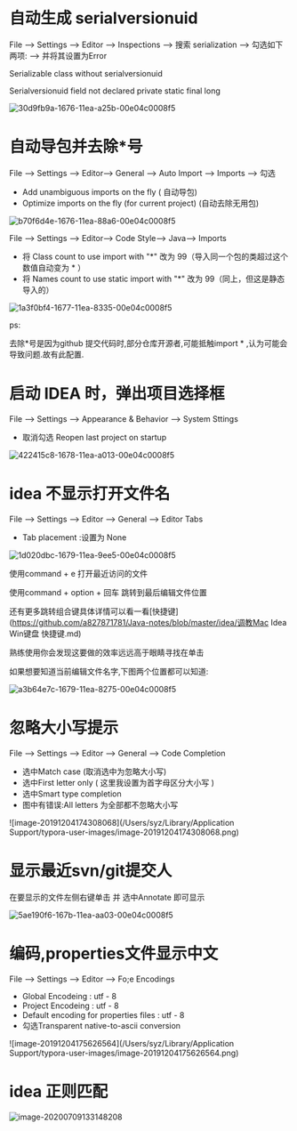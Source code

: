 # 自动生成 serialversionuid

File --> Settings --> Editor --> Inspections --> 搜索 serialization --> 勾选如下两项:  -->  并将其设置为Error

Serializable class without serialversionuid

Serialversionuid field not declared private static final long

![30d9fb9a-1676-11ea-a25b-00e04c0008f5](https://i.loli.net/2019/12/04/GoFd8zfDNhb9lmI.png )

# 自动导包并去除*号

File --> Settings -->  Editor--> General --> Auto Import --> Imports  -->  勾选

-    Add unambiguous imports on the fly   ( 自动导包)
-   Optimize imports on the fly  (for current project)    (自动去除无用包)

![b70f6d4e-1676-11ea-88a6-00e04c0008f5](https://i.loli.net/2019/12/04/3lAwGqthVs8W6np.png )

File --> Settings -->  Editor--> Code Style--> Java--> Imports

-   将 Class count to use import with "*" 改为 99（导入同一个包的类超过这个数值自动变为 * ）
-    将 Names count to use static import with "*" 改为 99（同上，但这是静态导入的）

![1a3f0bf4-1677-11ea-8335-00e04c0008f5](https://i.loli.net/2019/12/04/z6TiolPuGZrQkJe.png )

ps:

去除*号是因为github 提交代码时,部分仓库开源者,可能抵触import * ,认为可能会导致问题.故有此配置.



# 启动 IDEA 时，弹出项目选择框

File --> Settings -->  Appearance & Behavior --> System Sttings 

-   取消勾选 Reopen last project on startup

![422415c8-1678-11ea-a013-00e04c0008f5](https://i.loli.net/2019/12/04/iEDZtk4Ry597uOm.png )

# idea 不显示打开文件名

File --> Settings -->  Editor --> General  -->  Editor Tabs

-   Tab placement :设置为 None

![1d020dbc-1679-11ea-9ee5-00e04c0008f5](https://i.loli.net/2019/12/04/uPbiUvJtEcBIznl.png )

使用command + e   打开最近访问的文件 

使用command + option   + 回车  跳转到最后编辑文件位置

还有更多跳转组合键具体详情可以看一看[快捷键](https://github.com/a827871781/Java-notes/blob/master/idea/调教Mac Idea Win键盘 快捷键.md)

熟练使用你会发现这要做的效率远远高于眼睛寻找在单击

如果想要知道当前编辑文件名字,下图两个位置都可以知道:

![a3b64e7c-1679-11ea-8275-00e04c0008f5](https://i.loli.net/2019/12/04/LyrAms7wubRDKz1.png )



# 忽略大小写提示

File --> Settings -->  Editor --> General  -->  Code Completion 

-   选中Match case  (取消选中为忽略大小写)
-   选中First letter only     ( 这里我设置为首字母区分大小写   )
-   选中Smart type completion 
-   图中有错误:All letters  为全部都不忽略大小写

![image-20191204174308068](/Users/syz/Library/Application Support/typora-user-images/image-20191204174308068.png)

# 显示最近svn/git提交人

在要显示的文件左侧右键单击  并 选中Annotate 即可显示

![5ae190f6-167b-11ea-aa03-00e04c0008f5](https://i.loli.net/2019/12/04/PcFLM9zQuEBaxfj.png )

# 编码,properties文件显示中文

File --> Settings -->  Editor --> Fo;e Encodings 

-   Global Encodeing : utf - 8
-   Project Encodeing : utf - 8 
-   Default encoding for properties files : utf - 8 
-   勾选Transparent native-to-ascii conversion

![image-20191204175626564](/Users/syz/Library/Application Support/typora-user-images/image-20191204175626564.png)

# idea 正则匹配

![image-20200709133148208](https://i.loli.net/2020/07/09/ZaADLnRxNjFVhS2.png)